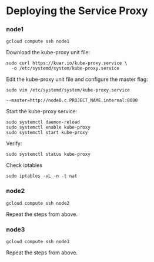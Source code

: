 # Deploying the Service Proxy

### node1

```
gcloud compute ssh node1
```

Download the kube-proxy unit file:

```
sudo curl https://kuar.io/kube-proxy.service \
  -o /etc/systemd/system/kube-proxy.service
```

Edit the kube-proxy unit file and configure the master flag:

```
sudo vim /etc/systemd/system/kube-proxy.service
```

```
--master=http://node0.c.PROJECT_NAME.internal:8080
```

Start the kube-proxy service:

```
sudo systemctl daemon-reload
sudo systemctl enable kube-proxy
sudo systemctl start kube-proxy
```

Verify:

```
sudo systemctl status kube-proxy
```

Check iptables

```
sudo iptables -vL -n -t nat
```

### node2

```
gcloud compute ssh node2
```

Repeat the steps from above.

### node3

```
gcloud compute ssh node3
```

Repeat the steps from above.
